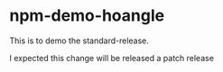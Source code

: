 # npm-demo-hoangle

This is to demo the standard-release.

I expected this change will be released a patch release
